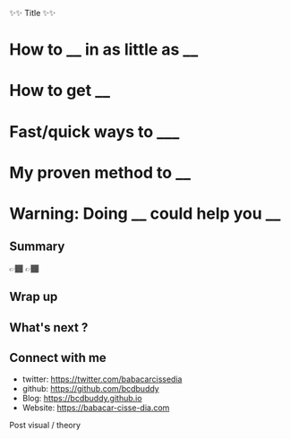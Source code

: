 ✨✨ Title ✨✨

# How to __ in as little as __
# How to get __
# Fast/quick ways to ___
# My proven method to __
# Warning: Doing __ could help you __

## Summary
👉🏾
👉🏾

## Wrap up

## What's next ?

## Connect with me
- twitter: https://twitter.com/babacarcissedia
- github: https://github.com/bcdbuddy
- Blog: https://bcdbuddy.github.io
- Website: https://babacar-cisse-dia.com


Post visual / theory 
